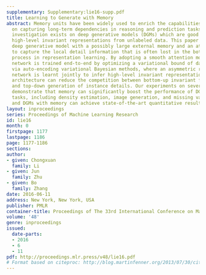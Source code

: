 ```yaml
---
supplementary: Supplementary:lie16-supp.pdf
title: Learning to Generate with Memory
abstract: Memory units have been widely used to enrich the capabilities of deep networks
  on capturing long-term dependencies in reasoning and prediction tasks, but little
  investigation exists on deep generative models (DGMs) which are good at inferring
  high-level invariant representations from unlabeled data. This paper presents a
  deep generative model with a possibly large external memory and an attention mechanism
  to capture the local detail information that is often lost in the bottom-up abstraction
  process in representation learning. By adopting a smooth attention model, the whole
  network is trained end-to-end by optimizing a variational bound of data likelihood
  via auto-encoding variational Bayesian methods, where an asymmetric recognition
  network is learnt jointly to infer high-level invariant representations. The asymmetric
  architecture can reduce the competition between bottom-up invariant feature extraction
  and top-down generation of instance details. Our experiments on several datasets
  demonstrate that memory can significantly boost the performance of DGMs on various
  tasks, including density estimation, image generation, and missing value imputation,
  and DGMs with memory can achieve state-of-the-art quantitative results.
layout: inproceedings
series: Proceedings of Machine Learning Research
id: lie16
month: 0
firstpage: 1177
lastpage: 1186
page: 1177-1186
sections: 
author:
- given: Chongxuan
  family: Li
- given: Jun
  family: Zhu
- given: Bo
  family: Zhang
date: 2016-06-11
address: New York, New York, USA
publisher: PMLR
container-title: Proceedings of The 33rd International Conference on Machine Learning
volume: '48'
genre: inproceedings
issued:
  date-parts:
  - 2016
  - 6
  - 11
pdf: http://proceedings.mlr.press/v48/lie16.pdf
# Format based on citeproc: http://blog.martinfenner.org/2013/07/30/citeproc-yaml-for-bibliographies/
---
```

